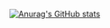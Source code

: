 [![Anurag's GitHub stats](github-readme-stats-navy-psi-47.vercel.app/api?username=RealSGM&show_icons=true&theme=dracula)](https://github.com/anuraghazra/github-readme-stats)
